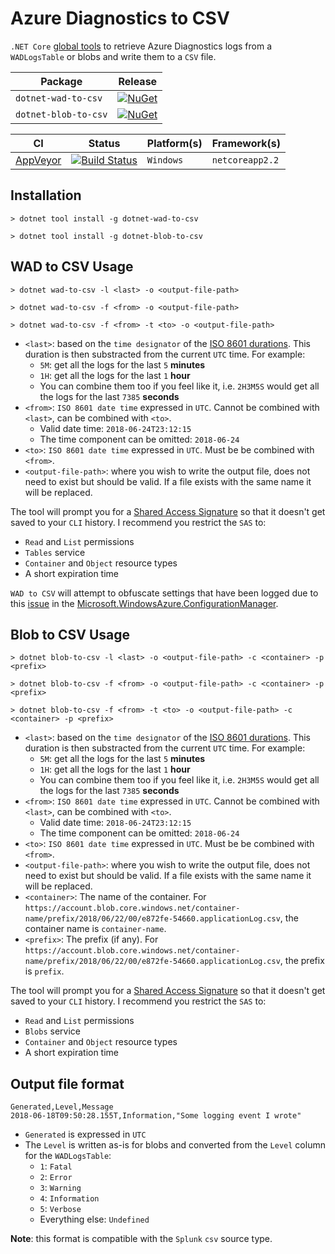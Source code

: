 # Azure Diagnostics to CSV

`.NET Core` [global tools][dotnet-global-tools] to retrieve Azure Diagnostics logs from a `WADLogsTable` or blobs and write them to a `CSV` file.

| Package | Release |
| - | - |
| `dotnet-wad-to-csv` | [![NuGet][nuget-wad-tool-badge]][nuget-wad-tool-command] |
| `dotnet-blob-to-csv` | [![NuGet][nuget-blob-tool-badge]][nuget-blob-tool-command] |

| CI | Status | Platform(s) | Framework(s) |
| --- | --- | --- | --- |
| [AppVeyor][app-veyor] | [![Build Status][app-veyor-shield]][app-veyor] | `Windows` | `netcoreapp2.2` |

## Installation

```posh
> dotnet tool install -g dotnet-wad-to-csv
```

```posh
> dotnet tool install -g dotnet-blob-to-csv
```

## WAD to CSV Usage

```posh
> dotnet wad-to-csv -l <last> -o <output-file-path>
```

```posh
> dotnet wad-to-csv -f <from> -o <output-file-path>
```

```posh
> dotnet wad-to-csv -f <from> -t <to> -o <output-file-path>
```

- `<last>`: based on the `time designator` of the [ISO 8601 durations][iso-8601-duration]. This duration is then substracted from the current `UTC` time. For example:
  - `5M`: get all the logs for the last `5` **minutes**
  - `1H`: get all the logs for the last `1` **hour**
  - You can combine them too if you feel like it, i.e. `2H3M5S` would get all the logs for the last `7385` **seconds**
- `<from>`: `ISO 8601 date time` expressed in `UTC`. Cannot be combined with `<last>`, can be combined with `<to>`.
  - Valid date time: `2018-06-24T23:12:15`
  - The time component can be omitted: `2018-06-24`
- `<to>`: `ISO 8601 date time` expressed in `UTC`. Must be be combined with `<from>`.
- `<output-file-path>`: where you wish to write the output file, does not need to exist but should be valid. If a file exists with the same name it will be replaced.

The tool will prompt you for a [Shared Access Signature][sas] so that it doesn't get saved to your `CLI` history. I recommend you restrict the `SAS` to:

- `Read` and `List` permissions
- `Tables` service
- `Container` and `Object` resource types
- A short expiration time

`WAD to CSV` will attempt to obfuscate settings that have been logged due to this [issue][github-issue] in the [Microsoft.WindowsAzure.ConfigurationManager][configuration-manager-nuget].

## Blob to CSV Usage

```posh
> dotnet blob-to-csv -l <last> -o <output-file-path> -c <container> -p <prefix>
```

```posh
> dotnet blob-to-csv -f <from> -o <output-file-path> -c <container> -p <prefix>
```

```posh
> dotnet blob-to-csv -f <from> -t <to> -o <output-file-path> -c <container> -p <prefix>
```

- `<last>`: based on the `time designator` of the [ISO 8601 durations][iso-8601-duration]. This duration is then substracted from the current `UTC` time. For example:
  - `5M`: get all the logs for the last `5` **minutes**
  - `1H`: get all the logs for the last `1` **hour**
  - You can combine them too if you feel like it, i.e. `2H3M5S` would get all the logs for the last `7385` **seconds**
- `<from>`: `ISO 8601 date time` expressed in `UTC`. Cannot be combined with `<last>`, can be combined with `<to>`.
  - Valid date time: `2018-06-24T23:12:15`
  - The time component can be omitted: `2018-06-24`
- `<to>`: `ISO 8601 date time` expressed in `UTC`. Must be be combined with `<from>`.
- `<output-file-path>`: where you wish to write the output file, does not need to exist but should be valid. If a file exists with the same name it will be replaced.
- `<container>`: The name of the container. For `https://account.blob.core.windows.net/container-name/prefix/2018/06/22/00/e872fe-54660.applicationLog.csv`, the container name is `container-name`.
- `<prefix>`: The prefix (if any). For `https://account.blob.core.windows.net/container-name/prefix/2018/06/22/00/e872fe-54660.applicationLog.csv`, the prefix is `prefix`.

The tool will prompt you for a [Shared Access Signature][sas] so that it doesn't get saved to your `CLI` history. I recommend you restrict the `SAS` to:

- `Read` and `List` permissions
- `Blobs` service
- `Container` and `Object` resource types
- A short expiration time

## Output file format

```csv
Generated,Level,Message
2018-06-18T09:50:28.155T,Information,"Some logging event I wrote"
```

- `Generated` is expressed in `UTC`
- The `Level` is written as-is for blobs and converted from the `Level` column for the `WADLogsTable`:
  - `1`: `Fatal`
  - `2`: `Error`
  - `3`: `Warning`
  - `4`: `Information`
  - `5`: `Verbose`
  - Everything else: `Undefined`

**Note**: this format is compatible with the `Splunk` `csv` source type.

[iso-8601-duration]: https://en.wikipedia.org/wiki/ISO_8601#Durations
[dotnet-global-tools]: https://docs.microsoft.com/en-us/dotnet/core/tools/global-tools
[sas]: https://docs.microsoft.com/en-us/azure/storage/common/storage-dotnet-shared-access-signature-part-1
[github-issue]: https://github.com/Azure/azure-sdk-for-net/issues/653
[app-veyor]: https://ci.appveyor.com/project/GabrielWeyer/dotnet-wad-to-csv
[app-veyor-shield]: https://img.shields.io/appveyor/ci/gabrielweyer/dotnet-wad-to-csv/master.svg?label=AppVeyor&style=flat-square
[nuget-wad-tool-badge]: https://img.shields.io/nuget/v/dotnet-wad-to-csv.svg?label=NuGet&style=flat-square
[nuget-wad-tool-command]: https://www.nuget.org/packages/dotnet-wad-to-csv
[configuration-manager-nuget]: https://www.nuget.org/packages/Microsoft.WindowsAzure.ConfigurationManager/
[nuget-blob-tool-badge]: https://img.shields.io/nuget/v/dotnet-blob-to-csv.svg?label=NuGet&style=flat-square
[nuget-blob-tool-command]: https://www.nuget.org/packages/dotnet-blob-to-csv

